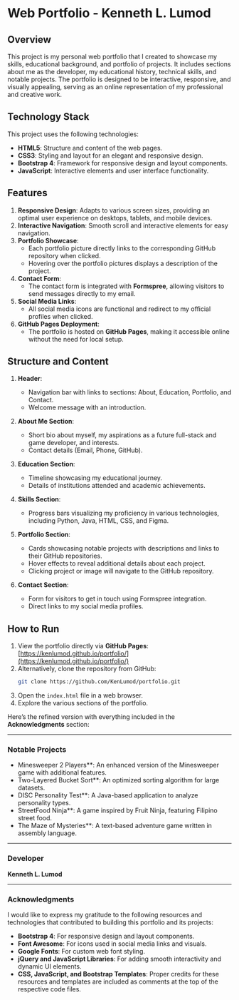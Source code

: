 # Web Portfolio - Kenneth L. Lumod

## Overview
This project is my personal web portfolio that I created to showcase my skills, educational background, and portfolio of projects. It includes sections about me as the developer, my educational history, technical skills, and notable projects. The portfolio is designed to be interactive, responsive, and visually appealing, serving as an online representation of my professional and creative work.

## Technology Stack
This project uses the following technologies:

- **HTML5**: Structure and content of the web pages.
- **CSS3**: Styling and layout for an elegant and responsive design.
- **Bootstrap 4**: Framework for responsive design and layout components.
- **JavaScript**: Interactive elements and user interface functionality.

## Features
1. **Responsive Design**: Adapts to various screen sizes, providing an optimal user experience on desktops, tablets, and mobile devices.
2. **Interactive Navigation**: Smooth scroll and interactive elements for easy navigation.
3. **Portfolio Showcase**:
   - Each portfolio picture directly links to the corresponding GitHub repository when clicked.
   - Hovering over the portfolio pictures displays a description of the project.
4. **Contact Form**:
   - The contact form is integrated with **Formspree**, allowing visitors to send messages directly to my email.
5. **Social Media Links**:
   - All social media icons are functional and redirect to my official profiles when clicked.
6. **GitHub Pages Deployment**:
   - The portfolio is hosted on **GitHub Pages**, making it accessible online without the need for local setup.

## Structure and Content
1. **Header**:
   - Navigation bar with links to sections: About, Education, Portfolio, and Contact.
   - Welcome message with an introduction.

2. **About Me Section**:
   - Short bio about myself, my aspirations as a future full-stack and game developer, and interests.
   - Contact details (Email, Phone, GitHub).

3. **Education Section**:
   - Timeline showcasing my educational journey.
   - Details of institutions attended and academic achievements.

4. **Skills Section**:
   - Progress bars visualizing my proficiency in various technologies, including Python, Java, HTML, CSS, and Figma.

5. **Portfolio Section**:
   - Cards showcasing notable projects with descriptions and links to their GitHub repositories.
   - Hover effects to reveal additional details about each project.
   - Clicking project or image will navigate to the GitHub repository.

6. **Contact Section**:
   - Form for visitors to get in touch using Formspree integration.
   - Direct links to my social media profiles.

## How to Run
1. View the portfolio directly via **GitHub Pages**:
   [https://kenlumod.github.io/portfolio/](https://kenlumod.github.io/portfolio/)
2. Alternatively, clone the repository from GitHub:
   ```bash
   git clone https://github.com/KenLumod/portfolio.git
   ```
3. Open the `index.html` file in a web browser.
4. Explore the various sections of the portfolio.

Here’s the refined version with everything included in the **Acknowledgments** section:  

---

### **Notable Projects**  
- Minesweeper 2 Players**: An enhanced version of the Minesweeper game with additional features.  
- Two-Layered Bucket Sort**: An optimized sorting algorithm for large datasets.  
- DISC Personality Test**: A Java-based application to analyze personality types.  
- StreetFood Ninja**: A game inspired by Fruit Ninja, featuring Filipino street food.  
- The Maze of Mysteries**: A text-based adventure game written in assembly language.  

---

### **Developer**  
**Kenneth L. Lumod**  

---

### **Acknowledgments**  
I would like to express my gratitude to the following resources and technologies that contributed to building this portfolio and its projects:  

- **Bootstrap 4**: For responsive design and layout components.  
- **Font Awesome**: For icons used in social media links and visuals.  
- **Google Fonts**: For custom web font styling.  
- **jQuery and JavaScript Libraries**: For adding smooth interactivity and dynamic UI elements.  
- **CSS, JavaScript, and Bootstrap Templates**: Proper credits for these resources and templates are included as comments at the top of the respective code files.  

